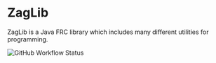 # ZagLib
ZagLib is a Java FRC library which includes many different utilities for programming.

![GitHub Workflow Status](https://img.shields.io/github/workflow/status/zagdrath/ZagLib/Java%20CI?label=ZagLib%20Build&logo=github)
